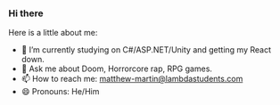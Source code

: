 ### Hi there

<!--
**username/username** is a ✨ _special_ ✨ repository because its `README.md` (this file) appears on your GitHub profile.
-->

Here is a little about me:

- 🌱 I’m currently studying on C#/ASP.NET/Unity and getting my React down.
- 💬 Ask me about Doom, Horrorcore rap, RPG games.
- 📫 How to reach me: matthew-martin@lambdastudents.com
- 😄 Pronouns: He/Him 
